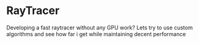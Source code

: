 # RayTracer
Developing a fast raytracer without any GPU work? Lets try to use custom algorithms and see how far i get while maintaining decent performance
